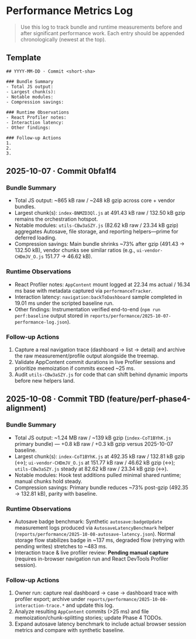# Performance Metrics Log

> Use this log to track bundle and runtime measurements before and after significant performance work. Each entry should be appended chronologically (newest at the top).

## Template
```
## YYYY-MM-DD · Commit <short-sha>

### Bundle Summary
- Total JS output: 
- Largest chunk(s): 
- Notable modules: 
- Compression savings: 

### Runtime Observations
- React Profiler notes: 
- Interaction latency: 
- Other findings: 

### Follow-up Actions
1. 
2. 
3. 
```

## 2025-10-07 · Commit 0bfa1f4

### Bundle Summary
- Total JS output: ~865 kB raw / ~248 kB gzip across core + vendor bundles.
- Largest chunk(s): `index-BNMZD3Ql.js` at 491.43 kB raw / 132.50 kB gzip remains the orchestration hotspot.
- Notable modules: `utils-CBw3aSZY.js` (82.62 kB raw / 23.34 kB gzip) aggregates Autosave, file storage, and reporting helpers—prime for deferred loading.
- Compression savings: Main bundle shrinks ~73% after gzip (491.43 → 132.50 kB), vendor chunks see similar ratios (e.g., `ui-vendor-CHDmJV_O.js` 151.77 → 46.62 kB).

### Runtime Observations
- React Profiler notes: `AppContent` mount logged at 22.34 ms actual / 16.34 ms base with metadata captured via `performanceTracker`.
- Interaction latency: `navigation:backToDashboard` sample completed in 19.01 ms under the scripted baseline run.
- Other findings: Instrumentation verified end-to-end (`npm run perf:baseline` output stored in `reports/performance/2025-10-07-performance-log.json`).

### Follow-up Actions
1. Capture a real navigation trace (dashboard → list → detail) and archive the raw measurement/profile output alongside the treemap.
2. Validate AppContent commit durations in live Profiler sessions and prioritize memoization if commits exceed ~25 ms.
3. Audit `utils-CBw3aSZY.js` for code that can shift behind dynamic imports before new helpers land.

## 2025-10-08 · Commit TBD (feature/perf-phase4-alignment)

### Bundle Summary
- Total JS output: ~1.24 MB raw / ~139 kB gzip (`index-CoT1BYhK.js` primary bundle) — +0.8 kB raw / +0.3 kB gzip versus 2025-10-07 baseline.
- Largest chunk(s): `index-CoT1BYhK.js` at 492.35 kB raw / 132.81 kB gzip (↔); `ui-vendor-CHDmJV_O.js` at 151.77 kB raw / 46.62 kB gzip (↔); `utils-CBw3aSZY.js` steady at 82.62 kB raw / 23.34 kB gzip (↔).
- Notable modules: Hook test additions pulled minimal shared runtime; manual chunks hold steady.
- Compression savings: Primary bundle reduces ~73% post-gzip (492.35 → 132.81 kB), parity with baseline.

### Runtime Observations
- Autosave badge benchmark: Synthetic `autosave:badgeUpdate` measurement logs produced via `AutosaveLatencyBenchmark` helper (`reports/performance/2025-10-08-autosave-latency.json`). Normal storage flow stabilizes badge in ~137 ms, degraded flow (retrying with pending writes) stretches to ~483 ms.
- Interaction trace & live profiler review: **Pending manual capture** (requires in-browser navigation run and React DevTools Profiler session).

### Follow-up Actions
1. Owner run: capture real dashboard → case → dashboard trace with profiler export; archive under `reports/performance/2025-10-08-interaction-trace.*` and update this log.
2. Analyze resulting `AppContent` commits (>25 ms) and file memoization/chunk-splitting stories; update Phase 4 TODOs.
3. Expand autosave latency benchmark to include actual browser session metrics and compare with synthetic baseline.

